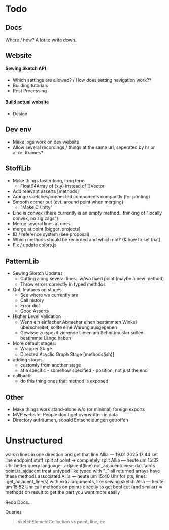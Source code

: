 # Todo

## Docs
Where / how?
A lot to write down..

## Website
#### Sewing Sketch API
- Which settings are allowed? / How does setting navigation work??
- Building tutorials
- Post Processing

#### Build actual website
- Design

## Dev env
- Make logs work on dev website
- Allow several recordings / things at the same url, seperated by hr or alike. Iframes?

## StoffLib
- Make things faster long, long term
    - Float64Array of (x,y) instead of []Vector
- Add relevant asserts
[methods]
- Arange sketches/connected components compactly (for printing)
- Smooth corner out (evt. around point when merging)
    - "Make C \infty"
- Line is convex (there currently is an empty method.. thinking of "locally convex, no zig zags")
- Merge several lines at ones
- merge at point
[bigger_projects]
- ID / reference system (see proposal)
- Which methods should be recorded and which not? (& how to set that)
- Fix / update colors.js

## PatternLib
- Sewing Sketch Updates
    - Cutting along several lines..
        w/wo fixed point (maybe a new method)
    - Throw errors correctly in typed methdos
- QoL features on stages
    - See where we currently are
    - Call history
    - Error dict
    - Good Asserts
- Higher Level Validation
    - Wenn ein einfacher Abnaeher einen bestimmten Winkel überschreitet, sollte eine Warung ausgegeben
    - Gewisse zu spezifizierende Linien am Schnittmuster sollen bestimmte Länge haben
- More default stages:
    - Wrapper Stage
    - Directed Acyclic Graph Stage
[methods(ish)]
- adding stages
    - customly from another stage
    - at a specific - somehow specified - position, not just the end
- callback:
    - do this thing ones that method is exposed

## Other
- Make things work stand-alone w/o (or minimal) foreign exports
- MVP website: People don't get overwritten in data
- Directory aufräumen, sobald Entscheidungen getroffen


Unstructured
================
walk n lines in one direction and get that line
Allia — 19.01.2025 17:44
set line endpoint stuff
split at point -> completely split
Allia — heute um 15:32 Uhr
better query language:
.adjacent(line).not_adjacent(lineasda). \dots
point.is_ajdacent
treat untyped like typed with "_"
all returned arrays have these methods associated
Allia — heute um 15:40 Uhr
for pts, lines:
.get_adjacent_line(s)
with extra arguments, like sewing sketch
Allia — heute um 15:52 Uhr
call methods on points directly to get bool
cut (and similar) => methods  on result to get the part you want more easily 

Redo Docs..

Queries

> sketchElementCollection
vs 
point, line, cc